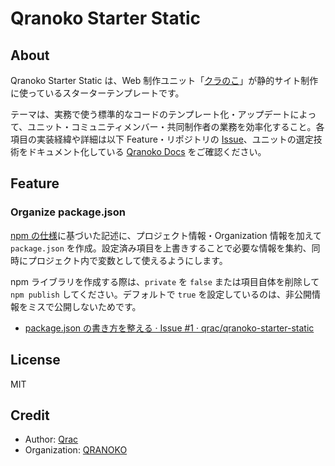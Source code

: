 # Qranoko Starter Static

## About

Qranoko Starter Static は、Web 制作ユニット「[クラのこ](https://qranoko.jp/)」が静的サイト制作に使っているスターターテンプレートです。

テーマは、実務で使う標準的なコードのテンプレート化・アップデートによって、ユニット・コミュニティメンバー・共同制作者の業務を効率化すること。各項目の実装経緯や詳細は以下 Feature・リポジトリの [Issue](https://github.com/qrac/qranoko-starter-static/issues)、ユニットの選定技術をドキュメント化している [Qranoko Docs](https://docs.qranoko.jp/) をご確認ください。

## Feature

### Organize package.json

[npm の仕様](https://docs.npmjs.com/files/package.json)に基づいた記述に、プロジェクト情報・Organization 情報を加えて `package.json` を作成。設定済み項目を上書きすることで必要な情報を集約、同時にプロジェクト内で変数として使えるようにします。

npm ライブラリを作成する際は、`private` を `false` または項目自体を削除して `npm publish` してください。デフォルトで `true` を設定しているのは、非公開情報をミスで公開しないためです。

- [package.json の書き方を整える · Issue #1 · qrac/qranoko-starter-static](https://github.com/qrac/qranoko-starter-static/issues/1)

## License

MIT

## Credit

- Author: [Qrac](https://qrac.jp)
- Organization: [QRANOKO](https://qranoko.jp)
